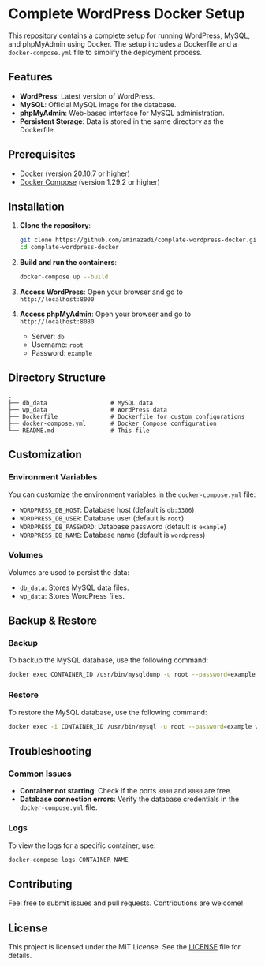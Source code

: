 # Complete WordPress Docker Setup

This repository contains a complete setup for running WordPress, MySQL, and phpMyAdmin using Docker. The setup includes a Dockerfile and a `docker-compose.yml` file to simplify the deployment process.

## Features

- **WordPress**: Latest version of WordPress.
- **MySQL**: Official MySQL image for the database.
- **phpMyAdmin**: Web-based interface for MySQL administration.
- **Persistent Storage**: Data is stored in the same directory as the Dockerfile.

## Prerequisites

- [Docker](https://www.docker.com/products/docker-desktop) (version 20.10.7 or higher)
- [Docker Compose](https://docs.docker.com/compose/install/) (version 1.29.2 or higher)

## Installation

1. **Clone the repository**:
   ```sh
   git clone https://github.com/aminazadi/complate-wordpress-docker.git
   cd complate-wordpress-docker
   ```

2. **Build and run the containers**:
   ```sh
   docker-compose up --build
   ```

3. **Access WordPress**:
   Open your browser and go to `http://localhost:8000`

4. **Access phpMyAdmin**:
   Open your browser and go to `http://localhost:8080`
   - Server: `db`
   - Username: `root`
   - Password: `example`

## Directory Structure

```plaintext
.
├── db_data                  # MySQL data
├── wp_data                  # WordPress data
├── Dockerfile               # Dockerfile for custom configurations
├── docker-compose.yml       # Docker Compose configuration
└── README.md                # This file
```

## Customization

### Environment Variables

You can customize the environment variables in the `docker-compose.yml` file:

- `WORDPRESS_DB_HOST`: Database host (default is `db:3306`)
- `WORDPRESS_DB_USER`: Database user (default is `root`)
- `WORDPRESS_DB_PASSWORD`: Database password (default is `example`)
- `WORDPRESS_DB_NAME`: Database name (default is `wordpress`)

### Volumes

Volumes are used to persist the data:

- `db_data`: Stores MySQL data files.
- `wp_data`: Stores WordPress files.

## Backup & Restore

### Backup

To backup the MySQL database, use the following command:

```sh
docker exec CONTAINER_ID /usr/bin/mysqldump -u root --password=example wordpress > backup.sql
```

### Restore

To restore the MySQL database, use the following command:

```sh
docker exec -i CONTAINER_ID /usr/bin/mysql -u root --password=example wordpress < backup.sql
```

## Troubleshooting

### Common Issues

- **Container not starting**: Check if the ports `8000` and `8080` are free.
- **Database connection errors**: Verify the database credentials in the `docker-compose.yml` file.

### Logs

To view the logs for a specific container, use:

```sh
docker-compose logs CONTAINER_NAME
```

## Contributing

Feel free to submit issues and pull requests. Contributions are welcome!

## License

This project is licensed under the MIT License. See the [LICENSE](LICENSE) file for details.
```